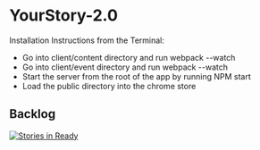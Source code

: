 
# YourStory-2.0

Installation Instructions from the Terminal:
- Go into client/content directory and run webpack --watch
- Go into client/event directory and run webpack --watch
- Start the server from the root of the app by running NPM start
- Load the public directory into the chrome store

## Backlog

[![Stories in Ready](https://badge.waffle.io/XXHR/YourStory-2.0.png?label=ready&title=Ready)](https://waffle.io/XXHR/YourStory-2.0)
